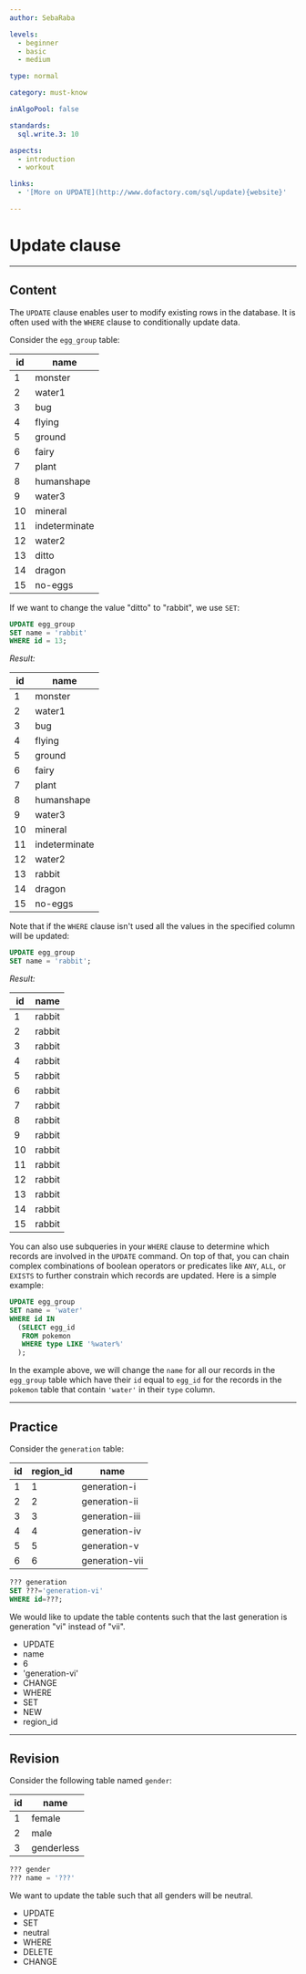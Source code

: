 ```yaml
---
author: SebaRaba

levels:
  - beginner
  - basic
  - medium

type: normal

category: must-know

inAlgoPool: false

standards:
  sql.write.3: 10

aspects:
  - introduction
  - workout

links:
  - '[More on UPDATE](http://www.dofactory.com/sql/update){website}'

---
```


# Update clause

---
## Content

The `UPDATE` clause enables user to modify existing rows in the database. It is often used with the `WHERE` clause to conditionally update data.

Consider the `egg_group` table:

| id | name          |
|----|---------------|
| 1  | monster       |
| 2  | water1        |
| 3  | bug           |
| 4  | flying        |
| 5  | ground        |
| 6  | fairy         |
| 7  | plant         |
| 8  | humanshape    |
| 9  | water3        |
| 10 | mineral       |
| 11 | indeterminate |
| 12 | water2        |
| 13 | ditto         |
| 14 | dragon        |
| 15 | no-eggs       |

If we want to change the value "ditto" to "rabbit", we use `SET`:

```sql
UPDATE egg_group
SET name = 'rabbit'
WHERE id = 13;
```

*Result:*

| id | name          |
|----|---------------|
| 1  | monster       |
| 2  | water1        |
| 3  | bug           |
| 4  | flying        |
| 5  | ground        |
| 6  | fairy         |
| 7  | plant         |
| 8  | humanshape    |
| 9  | water3        |
| 10 | mineral       |
| 11 | indeterminate |
| 12 | water2        |
| 13 | rabbit        |
| 14 | dragon        |
| 15 | no-eggs       |

Note that if the `WHERE` clause isn't used all the values in the specified column will be updated:

```sql
UPDATE egg_group
SET name = 'rabbit';
```

*Result:*

| id | name   |
|----|--------|
| 1  | rabbit |
| 2  | rabbit |
| 3  | rabbit |
| 4  | rabbit |
| 5  | rabbit |
| 6  | rabbit |
| 7  | rabbit |
| 8  | rabbit |
| 9  | rabbit |
| 10 | rabbit |
| 11 | rabbit |
| 12 | rabbit |
| 13 | rabbit |
| 14 | rabbit |
| 15 | rabbit |

You can also use subqueries in your `WHERE` clause to determine which records are involved in the `UPDATE` command. On top of that, you can chain complex combinations of boolean operators or predicates like `ANY`, `ALL`, or `EXISTS` to further constrain which records are updated. Here is a simple example:

```sql
UPDATE egg_group
SET name = 'water'
WHERE id IN
  (SELECT egg_id
   FROM pokemon
   WHERE type LIKE '%water%'
  );
```

In the example above, we will change the `name` for all our records in the `egg_group` table which have their `id` equal to `egg_id` for the records in the `pokemon` table that contain `'water'` in their `type` column.

---
## Practice

Consider the `generation` table:

| id | region_id | name           |
|----|-----------|----------------|
| 1  | 1         | generation-i   |
| 2  | 2         | generation-ii  |
| 3  | 3         | generation-iii |
| 4  | 4         | generation-iv  |
| 5  | 5         | generation-v   |
| 6  | 6         | generation-vii |

```sql
??? generation
SET ???='generation-vi'
WHERE id=???;
```

We would like to update the table contents such that the last generation is generation "vi" instead of "vii".

* UPDATE
* name
* 6
* 'generation-vi'
* CHANGE
* WHERE
* SET
* NEW
* region_id

---
## Revision

Consider the following table named `gender`:

| id | name       |
|----|------------|
| 1  | female     |
| 2  | male       |
| 3  | genderless |

```sql
??? gender
??? name = '???'
```
We want to update the table such that all genders will be neutral.

* UPDATE
* SET
* neutral
* WHERE
* DELETE
* CHANGE
 
 
